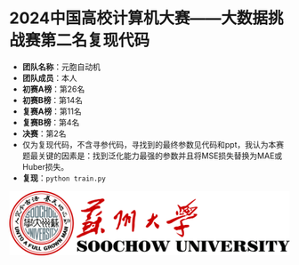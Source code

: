
# 2024中国高校计算机大赛——大数据挑战赛第二名复现代码
- **团队名称**：元胞自动机
- **团队成员**：本人
- **初赛A榜**：第26名
- **初赛B榜**：第14名
- **复赛A榜**：第11名
- **复赛B榜**：第4名
- **决赛**：第2名
- 仅为复现代码，不含寻参代码，寻找到的最终参数见代码和ppt，我认为本赛题最关键的因素是：找到泛化能力最强的参数并且将MSE损失替换为MAE或Huber损失。
- **复现**：```python train.py```
  
![苏州大学](szdx.jpg)
